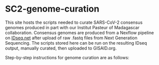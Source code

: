 # SC2-genome-curation

This site hosts the scripts needed to curate SARS-CoV-2 consensus genomes produced in part with our Institut Pasteur of Madagascar collaboration. Consensus genomes are produced from a Nexflow pipeline on [IDseq.net](IDseq.net) after upload of raw .fastq files from Next Generation Sequencing. The scripts stored here can be run on the resulting IDseq output, manually curated, then uploaded to GISAID.org.

Step-by-step instructions for genome curation are as follows:
